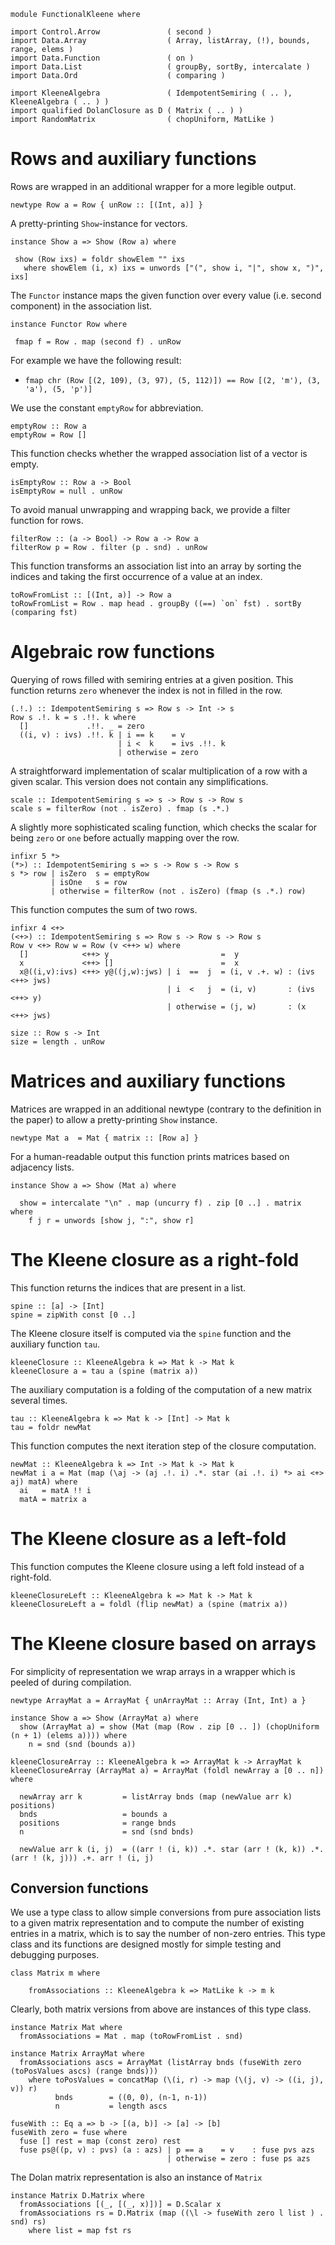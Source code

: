 ``` {.haskell}
module FunctionalKleene where
```

``` {.haskell}
import Control.Arrow               ( second )
import Data.Array                  ( Array, listArray, (!), bounds, range, elems )
import Data.Function               ( on )
import Data.List                   ( groupBy, sortBy, intercalate )
import Data.Ord                    ( comparing )
```

``` {.haskell}
import KleeneAlgebra               ( IdempotentSemiring ( .. ), KleeneAlgebra ( .. ) )
import qualified DolanClosure as D ( Matrix ( .. ) )
import RandomMatrix                ( chopUniform, MatLike )
```

Rows and auxiliary functions
============================

Rows are wrapped in an additional wrapper for a more legible output.

``` {.haskell}
newtype Row a = Row { unRow :: [(Int, a)] }
```

A pretty-printing `Show`-instance for vectors.

``` {.haskell}
instance Show a => Show (Row a) where

 show (Row ixs) = foldr showElem "" ixs
   where showElem (i, x) ixs = unwords ["(", show i, "|", show x, ")", ixs]
```

The `Functor` instance maps the given function over every value (i.e.
second component) in the association list.

``` {.haskell}
instance Functor Row where

 fmap f = Row . map (second f) . unRow
```

For example we have the following result:

-   `fmap chr (Row [(2, 109), (3, 97), (5, 112)]) == Row [(2, 'm'), (3, 'a'), (5, 'p')]`

We use the constant `emptyRow` for abbreviation.

``` {.haskell}
emptyRow :: Row a
emptyRow = Row []
```

This function checks whether the wrapped association list of a vector is
empty.

``` {.haskell}
isEmptyRow :: Row a -> Bool
isEmptyRow = null . unRow
```

To avoid manual unwrapping and wrapping back, we provide a filter
function for rows.

``` {.haskell}
filterRow :: (a -> Bool) -> Row a -> Row a
filterRow p = Row . filter (p . snd) . unRow
```

This function transforms an association list into an array by sorting
the indices and taking the first occurrence of a value at an index.

``` {.haskell}
toRowFromList :: [(Int, a)] -> Row a
toRowFromList = Row . map head . groupBy ((==) `on` fst) . sortBy (comparing fst)
```

Algebraic row functions
=======================

Querying of rows filled with semiring entries at a given position. This
function returns `zero` whenever the index is not in filled in the row.

``` {.haskell}
(.!.) :: IdempotentSemiring s => Row s -> Int -> s
Row s .!. k = s .!!. k where
  []             .!!. _ = zero
  ((i, v) : ivs) .!!. k | i == k    = v
                        | i <  k    = ivs .!!. k
                        | otherwise = zero
```

A straightforward implementation of scalar multiplication of a row with
a given scalar. This version does not contain any simplifications.

``` {.haskell}
scale :: IdempotentSemiring s => s -> Row s -> Row s
scale s = filterRow (not . isZero) . fmap (s .*.)
```

A slightly more sophisticated scaling function, which checks the scalar
for being `zero` or `one` before actually mapping over the row.

``` {.haskell}
infixr 5 *>
(*>) :: IdempotentSemiring s => s -> Row s -> Row s
s *> row | isZero  s = emptyRow
         | isOne   s = row
         | otherwise = filterRow (not . isZero) (fmap (s .*.) row)
```

This function computes the sum of two rows.

``` {.haskell}
infixr 4 <+>
(<+>) :: IdempotentSemiring s => Row s -> Row s -> Row s
Row v <+> Row w = Row (v <++> w) where
  []            <++> y                         =  y
  x             <++> []                        =  x
  x@((i,v):ivs) <++> y@((j,w):jws) | i  ==  j  = (i, v .+. w) : (ivs <++> jws)
                                   | i  <   j  = (i, v)       : (ivs <++> y)
                                   | otherwise = (j, w)       : (x   <++> jws)
```

``` {.haskell}
size :: Row s -> Int
size = length . unRow
```

Matrices and auxiliary functions
================================

Matrices are wrapped in an additional newtype (contrary to the
definition in the paper) to allow a pretty-printing `Show` instance.

``` {.haskell}
newtype Mat a  = Mat { matrix :: [Row a] }
```

For a human-readable output this function prints matrices based on
adjacency lists.

``` {.haskell}
instance Show a => Show (Mat a) where

  show = intercalate "\n" . map (uncurry f) . zip [0 ..] . matrix where
    f j r = unwords [show j, ":", show r]
```

The Kleene closure as a right-fold
==================================

This function returns the indices that are present in a list.

``` {.haskell}
spine :: [a] -> [Int]
spine = zipWith const [0 ..]
```

The Kleene closure itself is computed via the `spine` function and the
auxiliary function `tau`.

``` {.haskell}
kleeneClosure :: KleeneAlgebra k => Mat k -> Mat k
kleeneClosure a = tau a (spine (matrix a))
```

The auxiliary computation is a folding of the computation of a new
matrix several times.

``` {.haskell}
tau :: KleeneAlgebra k => Mat k -> [Int] -> Mat k
tau = foldr newMat
```

This function computes the next iteration step of the closure
computation.

``` {.haskell}
newMat :: KleeneAlgebra k => Int -> Mat k -> Mat k
newMat i a = Mat (map (\aj -> (aj .!. i) .*. star (ai .!. i) *> ai <+> aj) matA) where
  ai   = matA !! i
  matA = matrix a
```

The Kleene closure as a left-fold
=================================

This function computes the Kleene closure using a left fold instead of a
right-fold.

``` {.haskell}
kleeneClosureLeft :: KleeneAlgebra k => Mat k -> Mat k
kleeneClosureLeft a = foldl (flip newMat) a (spine (matrix a))
```

The Kleene closure based on arrays
==================================

For simplicity of representation we wrap arrays in a wrapper which is
peeled of during compilation.

``` {.haskell}
newtype ArrayMat a = ArrayMat { unArrayMat :: Array (Int, Int) a }
```

``` {.haskell}
instance Show a => Show (ArrayMat a) where
  show (ArrayMat a) = show (Mat (map (Row . zip [0 .. ]) (chopUniform (n + 1) (elems a)))) where
    n = snd (snd (bounds a))
```

``` {.haskell}
kleeneClosureArray :: KleeneAlgebra k => ArrayMat k -> ArrayMat k
kleeneClosureArray (ArrayMat a) = ArrayMat (foldl newArray a [0 .. n]) where

  newArray arr k         = listArray bnds (map (newValue arr k) positions)
  bnds                   = bounds a
  positions              = range bnds
  n                      = snd (snd bnds)

  newValue arr k (i, j)  = ((arr ! (i, k)) .*. star (arr ! (k, k)) .*. (arr ! (k, j))) .+. arr ! (i, j)
```

Conversion functions
--------------------

We use a type class to allow simple conversions from pure association
lists to a given matrix representation and to compute the number of
existing entries in a matrix, which is to say the number of non-zero
entries. This type class and its functions are designed mostly for
simple testing and debugging purposes.

``` {.haskell}
class Matrix m where

    fromAssociations :: KleeneAlgebra k => MatLike k -> m k
```

Clearly, both matrix versions from above are instances of this type
class.

``` {.haskell}
instance Matrix Mat where
  fromAssociations = Mat . map (toRowFromList . snd)
```

``` {.haskell}
instance Matrix ArrayMat where
  fromAssociations ascs = ArrayMat (listArray bnds (fuseWith zero (toPosValues ascs) (range bnds))) 
    where toPosValues = concatMap (\(i, r) -> map (\(j, v) -> ((i, j), v)) r)
          bnds        = ((0, 0), (n-1, n-1))
          n           = length ascs

fuseWith :: Eq a => b -> [(a, b)] -> [a] -> [b]
fuseWith zero = fuse where
  fuse [] rest = map (const zero) rest
  fuse ps@((p, v) : pvs) (a : azs) | p == a    = v    : fuse pvs azs
                                   | otherwise = zero : fuse ps azs
```

The Dolan matrix representation is also an instance of `Matrix`

``` {.haskell}
instance Matrix D.Matrix where
  fromAssociations [(_, [(_, x)])] = D.Scalar x
  fromAssociations rs = D.Matrix (map ((\l -> fuseWith zero l list ) . snd) rs)
    where list = map fst rs
```
